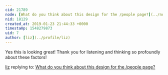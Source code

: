 ```yaml
---
cid: 21789
node: [What do you think about this design for the /people page?](../notes/edie_blues/01-16-2019/what-do-you-think-about-this-design-for-the-people-page)
nid: 18129
created_at: 2019-01-23 21:44:33 +0000
timestamp: 1548279873
uid: 7
author: [liz](../profile/liz)
---
```


 Yes this is looking great! Thank you for listening and thinking so profoundly about these factors!

[liz](../profile/liz) replying to: [What do you think about this design for the /people page?](../notes/edie_blues/01-16-2019/what-do-you-think-about-this-design-for-the-people-page)

